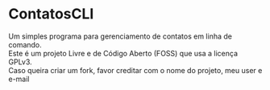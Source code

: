 # ContatosCLI
Um simples programa para gerenciamento de contatos em linha de comando.<br>
Este é um projeto Livre e de Código Aberto (FOSS) que usa a licença GPLv3.<br>
Caso queira criar um fork, favor creditar com o nome do projeto, meu user e e-mail
